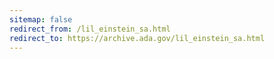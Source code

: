```yaml
---
sitemap: false 
redirect_from: /lil_einstein_sa.html 
redirect_to: https://archive.ada.gov/lil_einstein_sa.html 
---
```

